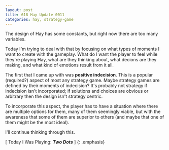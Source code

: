 ```yaml
---
layout: post
title: 618 Hay Update 0011
categories: hay, strategy-game
---
```

The design of Hay has some constants, but right now there are too many variables.

Today I'm trying to deal with that by focusing on what types of moments I want to create with the gameplay.  What do I want the player to feel while they're playing Hay, what are they thinking about, what decions are they making, and what kind of emotions result from it all.

The first that I came up with was **positive indecision**. This is a popular (required?) aspect of most any strategy game.  Maybe strategy games are defined by their moments of indecision? It's probably not strategy if indecision isn't incorporated; if solutions and choices are obvious or arbitrary then the design isn't strategy centric.

To incorporate this aspect, the player has to have a situation where there are multiple options for them, many of them seemingly viable, but with the awareness that some of them are superior to others (and maybe that one of them might be the most ideal).

I'll continue thinking through this.

[ Today I Was Playing: ***Two Dots*** ]
{: .emphasis}